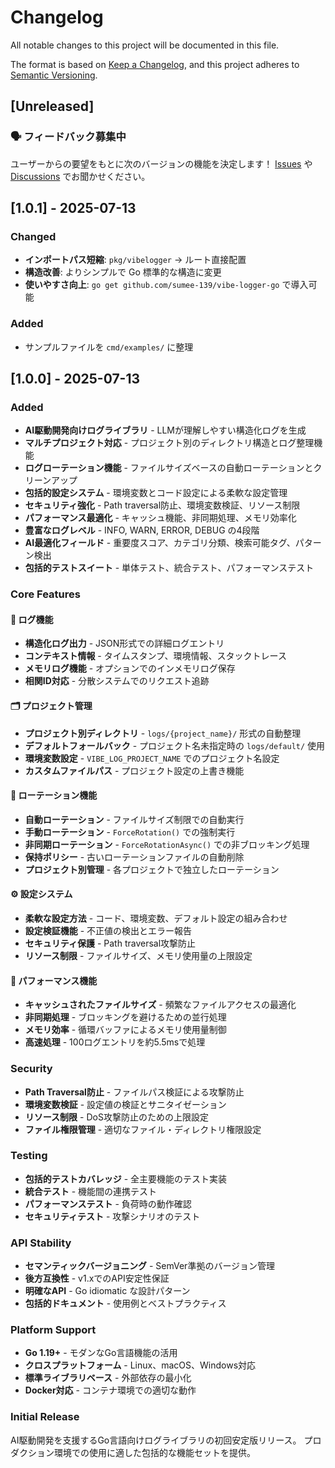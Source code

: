 # Changelog

All notable changes to this project will be documented in this file.

The format is based on [Keep a Changelog](https://keepachangelog.com/en/1.0.0/),
and this project adheres to [Semantic Versioning](https://semver.org/spec/v2.0.0.html).

## [Unreleased]

### 🗣️ フィードバック募集中
ユーザーからの要望をもとに次のバージョンの機能を決定します！
[Issues](https://github.com/sumee-139/vibe-logger-go/issues) や [Discussions](https://github.com/sumee-139/vibe-logger-go/discussions) でお聞かせください。

## [1.0.1] - 2025-07-13

### Changed
- **インポートパス短縮**: `pkg/vibelogger` → ルート直接配置
- **構造改善**: よりシンプルで Go 標準的な構造に変更
- **使いやすさ向上**: `go get github.com/sumee-139/vibe-logger-go` で導入可能

### Added
- サンプルファイルを `cmd/examples/` に整理

## [1.0.0] - 2025-07-13

### Added
- **AI駆動開発向けログライブラリ** - LLMが理解しやすい構造化ログを生成
- **マルチプロジェクト対応** - プロジェクト別のディレクトリ構造とログ整理機能
- **ログローテーション機能** - ファイルサイズベースの自動ローテーションとクリーンアップ
- **包括的設定システム** - 環境変数とコード設定による柔軟な設定管理
- **セキュリティ強化** - Path traversal防止、環境変数検証、リソース制限
- **パフォーマンス最適化** - キャッシュ機能、非同期処理、メモリ効率化
- **豊富なログレベル** - INFO, WARN, ERROR, DEBUG の4段階
- **AI最適化フィールド** - 重要度スコア、カテゴリ分類、検索可能タグ、パターン検出
- **包括的テストスイート** - 単体テスト、統合テスト、パフォーマンステスト

### Core Features

#### 📝 ログ機能
- **構造化ログ出力** - JSON形式での詳細ログエントリ
- **コンテキスト情報** - タイムスタンプ、環境情報、スタックトレース
- **メモリログ機能** - オプションでのインメモリログ保存
- **相関ID対応** - 分散システムでのリクエスト追跡

#### 🗂️ プロジェクト管理
- **プロジェクト別ディレクトリ** - `logs/{project_name}/` 形式の自動整理
- **デフォルトフォールバック** - プロジェクト名未指定時の `logs/default/` 使用
- **環境変数設定** - `VIBE_LOG_PROJECT_NAME` でのプロジェクト名設定
- **カスタムファイルパス** - プロジェクト設定の上書き機能

#### 🔄 ローテーション機能
- **自動ローテーション** - ファイルサイズ制限での自動実行
- **手動ローテーション** - `ForceRotation()` での強制実行
- **非同期ローテーション** - `ForceRotationAsync()` での非ブロッキング処理
- **保持ポリシー** - 古いローテーションファイルの自動削除
- **プロジェクト別管理** - 各プロジェクトで独立したローテーション

#### ⚙️ 設定システム
- **柔軟な設定方法** - コード、環境変数、デフォルト設定の組み合わせ
- **設定検証機能** - 不正値の検出とエラー報告
- **セキュリティ保護** - Path traversal攻撃防止
- **リソース制限** - ファイルサイズ、メモリ使用量の上限設定

#### 🚀 パフォーマンス機能
- **キャッシュされたファイルサイズ** - 頻繁なファイルアクセスの最適化
- **非同期処理** - ブロッキングを避けるための並行処理
- **メモリ効率** - 循環バッファによるメモリ使用量制御
- **高速処理** - 100ログエントリを約5.5msで処理

### Security
- **Path Traversal防止** - ファイルパス検証による攻撃防止
- **環境変数検証** - 設定値の検証とサニタイゼーション
- **リソース制限** - DoS攻撃防止のための上限設定
- **ファイル権限管理** - 適切なファイル・ディレクトリ権限設定

### Testing
- **包括的テストカバレッジ** - 全主要機能のテスト実装
- **統合テスト** - 機能間の連携テスト
- **パフォーマンステスト** - 負荷時の動作確認
- **セキュリティテスト** - 攻撃シナリオのテスト

### API Stability
- **セマンティックバージョニング** - SemVer準拠のバージョン管理
- **後方互換性** - v1.xでのAPI安定性保証
- **明確なAPI** - Go idiomatic な設計パターン
- **包括的ドキュメント** - 使用例とベストプラクティス

### Platform Support
- **Go 1.19+** - モダンなGo言語機能の活用
- **クロスプラットフォーム** - Linux、macOS、Windows対応
- **標準ライブラリベース** - 外部依存の最小化
- **Docker対応** - コンテナ環境での適切な動作

### Initial Release
AI駆動開発を支援するGo言語向けログライブラリの初回安定版リリース。
プロダクション環境での使用に適した包括的な機能セットを提供。